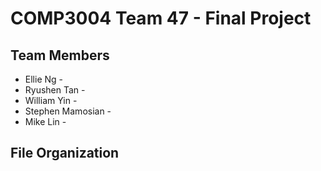 # COMP3004 Team 47 - Final Project
## Team Members 
* Ellie Ng -
* Ryushen Tan -
* William Yin -
* Stephen Mamosian -
* Mike Lin -
## File Organization
